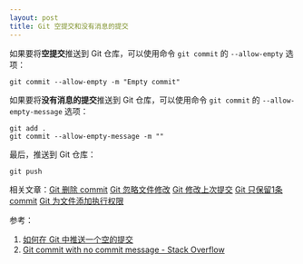 ```yaml
---
layout: post
title: Git 空提交和没有消息的提交
---
```


如果要将**空提交**推送到 Git 仓库，可以使用命令 `git commit` 的 `--allow-empty` 选项：
```
git commit --allow-empty -m "Empty commit"
```
如果要将**没有消息的提交**推送到 Git 仓库，可以使用命令 `git commit` 的 `--allow-empty-message` 选项：
```
git add .
git commit --allow-empty-message -m ""
```
最后，推送到 Git 仓库：
```
git push
```
相关文章：[Git 删除 commit](Git-Delete-Commit) [Git 忽略文件修改](Git-skip-worktree) [Git 修改上次提交](Git-commit-amend) [Git 只保留1条 commit](Git-only-keep-1-commit) [Git 为文件添加执行权限](Git-update-index--chmod=+x)

参考：
1. [如何在 Git 中推送一个空的提交](https://www.freecodecamp.org/chinese/news/how-to-push-an-empty-commit-with-git/)
2. [Git commit with no commit message - Stack Overflow](https://stackoverflow.com/questions/6218199)